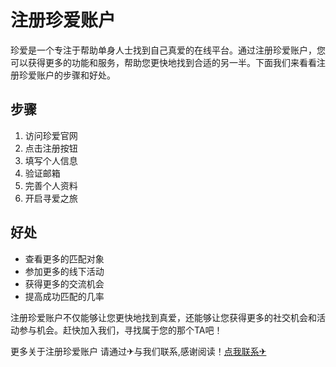 # 注册珍爱账户

珍爱是一个专注于帮助单身人士找到自己真爱的在线平台。通过注册珍爱账户，您可以获得更多的功能和服务，帮助您更快地找到合适的另一半。下面我们来看看注册珍爱账户的步骤和好处。

## 步骤

1. 访问珍爱官网
2. 点击注册按钮
3. 填写个人信息
4. 验证邮箱
5. 完善个人资料
6. 开启寻爱之旅

## 好处

- 查看更多的匹配对象
- 参加更多的线下活动
- 获得更多的交流机会
- 提高成功匹配的几率

注册珍爱账户不仅能够让您更快地找到真爱，还能够让您获得更多的社交机会和活动参与机会。赶快加入我们，寻找属于您的那个TA吧！

更多关于注册珍爱账户 请通过✈与我们联系,感谢阅读！[点我联系✈](https://qa.k02.cc)